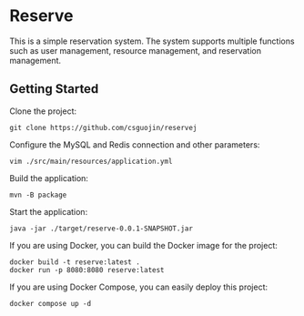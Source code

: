 # Reserve

This is a simple reservation system.
The system supports multiple functions such as user management, resource management, and reservation management.

## Getting Started

Clone the project:

```shell
git clone https://github.com/csguojin/reservej
```

Configure the MySQL and Redis connection and other parameters:

```shell
vim ./src/main/resources/application.yml
```

Build the application:

```shell
mvn -B package
```

Start the application:

```shell
java -jar ./target/reserve-0.0.1-SNAPSHOT.jar
```

If you are using Docker, you can build the Docker image for the project:

```shell
docker build -t reserve:latest .
docker run -p 8080:8080 reserve:latest
```

If you are using Docker Compose, you can easily deploy this project:

```shell
docker compose up -d
```
